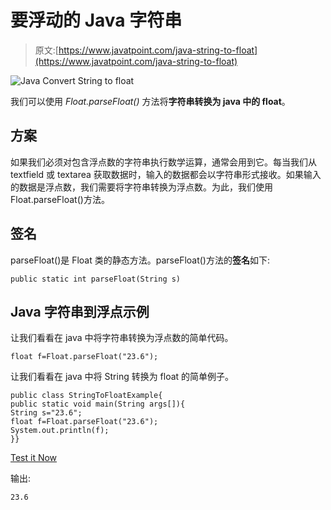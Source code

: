 # 要浮动的 Java 字符串

> 原文:[https://www.javatpoint.com/java-string-to-float](https://www.javatpoint.com/java-string-to-float)

![Java Convert String to float](../Images/22e0f6f25ea939f44da0d7f5976b305b.png)

我们可以使用 *Float.parseFloat()* 方法将**字符串转换为 java 中的 float**。

## 方案

如果我们必须对包含浮点数的字符串执行数学运算，通常会用到它。每当我们从 textfield 或 textarea 获取数据时，输入的数据都会以字符串形式接收。如果输入的数据是浮点数，我们需要将字符串转换为浮点数。为此，我们使用 Float.parseFloat()方法。

## 签名

parseFloat()是 Float 类的静态方法。parseFloat()方法的**签名**如下:

```
public static int parseFloat(String s)

```

## Java 字符串到浮点示例

让我们看看在 java 中将字符串转换为浮点数的简单代码。

```
float f=Float.parseFloat("23.6");

```

让我们看看在 java 中将 String 转换为 float 的简单例子。

```
public class StringToFloatExample{
public static void main(String args[]){
String s="23.6";
float f=Float.parseFloat("23.6");
System.out.println(f);
}}

```

[Test it Now](https://www.javatpoint.com/opr/test.jsp?filename=StringToFloatExample)

输出:

```
23.6

```
